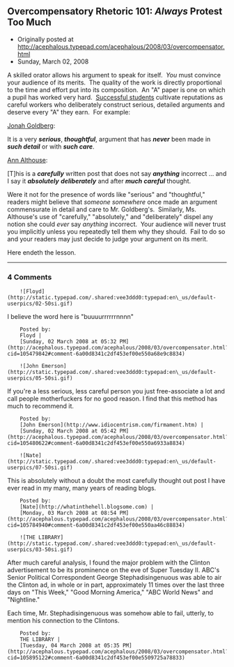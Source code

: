 ## Overcompensatory Rhetoric 101: <em>Always</em> Protest Too Much

 * Originally posted at http://acephalous.typepad.com/acephalous/2008/03/overcompensator.html
 * Sunday, March 02, 2008



A skilled orator allows his argument to speak for itself.  _You_ must convince your audience of its merits.  The quality of the work is directly proportional to the time and effort put into its composition.  An "A" paper is one on which a pupil has worked very hard.  [Successful students](http://acephalous.typepad.com/acephalous/2007/03/and\_yet\_i\_still.html) cultivate reputations as careful workers who deliberately construct serious, detailed arguments and  deserve every "A" they earn.  For example:

[Jonah Goldberg](http://corner.nationalreview.com/post/?q=MGY3ODg1ZGEyYjQ0OTYxYzc0Yzc0ZDNhN2Q1MzhjMDE=):  

It is a very _**serious**_, _**thoughtful**_, argument that has **_never_** been made in _**such detail**_ or with **_such care_**.

[Ann Althouse](http://althouse.blogspot.com/2008/03/why-are-letters-nig-on-childs-pajamas.html#4038780815809713424):

[T]his is a **_carefully_** written post that does not say **_anything_** incorrect ... and I say it _**absolutely**_ _**deliberately**_ and after **_much_** _**careful**_ thought.

Were it not for the presence of words like "serious" and "thoughtful," readers might believe that _someone somewhere_ once made an argument commensurate in detail and care to Mr. Goldberg's.  Similarly, Ms. Althouse's use of "carefully," "absolutely," and "deliberately" dispel any notion she could _ever_ say _anything_ incorrect.  Your audience will never trust you implicitly unless you repeatedly tell them why they should.  Fail to do so and your readers may just decide to judge your argument on its merit.

Here endeth the lesson.

		

* * *

### 4 Comments 

		

                
[]()

	

		![Floyd](http://static.typepad.com/.shared:vee3ddd0:typepad:en\_us/default-userpics/02-50si.gif)
	

	

		

I believe the word here is "buuuurrrrrrnnnn"

	

		Posted by:
		Floyd |
		[Sunday, 02 March 2008 at 05:32 PM](http://acephalous.typepad.com/acephalous/2008/03/overcompensator.html?cid=105479842#comment-6a00d8341c2df453ef00e550a68e9c8834)

[]()

	

		![John Emerson](http://static.typepad.com/.shared:vee3ddd0:typepad:en\_us/default-userpics/05-50si.gif)
	

	

		

If you're a less serious, less careful person you just free-associate a lot and call people motherfuckers for no good reason. I find that this method has much to recommend it.

	

		Posted by:
		[John Emerson](http://www.idiocentrism.com/firmament.htm) |
		[Sunday, 02 March 2008 at 05:42 PM](http://acephalous.typepad.com/acephalous/2008/03/overcompensator.html?cid=105480622#comment-6a00d8341c2df453ef00e550a6933a8834)

[]()

	

		![Nate](http://static.typepad.com/.shared:vee3ddd0:typepad:en\_us/default-userpics/07-50si.gif)
	

	

		

This is absolutely without a doubt the most carefully thought out post I have ever read in my many, many years of reading blogs.

	

		Posted by:
		[Nate](http://whatinthehell.blogsome.com) |
		[Monday, 03 March 2008 at 08:54 PM](http://acephalous.typepad.com/acephalous/2008/03/overcompensator.html?cid=105784940#comment-6a00d8341c2df453ef00e550aa46c88834)

[]()

	

		![THE LIBRARY](http://static.typepad.com/.shared:vee3ddd0:typepad:en\_us/default-userpics/03-50si.gif)
	

	

		

After much careful analysis, I found the major problem with the Clinton advertisement to be its prominence on the eve of Super Tuesday II. ABC's Senior Political Correspondent George Stephadisingenuous was able to air the Clinton ad, in whole or in part, approximately 11 times over the last three days on "This Week," "Good Morning America," "ABC World News" and "Nightline." 

Each time, Mr. Stephadisingenuous was somehow able to fail, utterly, to mention his connection to the Clintons.   

	

		Posted by:
		THE LIBRARY |
		[Tuesday, 04 March 2008 at 05:35 PM](http://acephalous.typepad.com/acephalous/2008/03/overcompensator.html?cid=105895122#comment-6a00d8341c2df453ef00e5509725a78833)

		

        